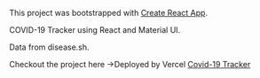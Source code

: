 This project was bootstrapped with [Create React App](https://github.com/facebook/create-react-app).

COVID-19 Tracker using React and Material UI.

Data from disease.sh.



Checkout the project here ->Deployed by Vercel [Covid-19 Tracker](https://realtime-covid-tracker-Meghna.web.ap)

